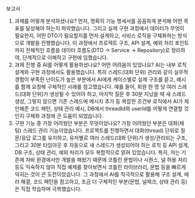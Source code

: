 보고서
1. 과제를 어떻게 분석하셨나요?
   먼저, 명확히 기능 명세서를 꼼꼼하게 분석해 어떤 목표를 달성해야 하는지 파악했습니다.
   그리고 실제 구현 과정에서 데이터가 무엇이 필요한지, 어떤 DTO가 필요할지를 먼저 설계하고,
   서비스 로직을 구체화하는 방식으로 개발을 진행했습니다.
   이 과정에서 프로젝트 구조, API 설계, 예외 처리 포인트까지 전체적인 흐름을 데이터 흐름도(DTO → Service → Repository)로 정리하여,
   단계적으로 이해하고 구현에 임했습니다.
2. 과제 진행 중 AI를 어떻게 활용하셨나요? 어떤 어려움이 있었나요?
   AI는 내부 로직 설계와 구현 과정에서도 활용했습니다.
   특히 스레드(대화 단위) 관리와 같이 실무적 경험이 부족한 난이도가 높은 부분에서 AI에게 케이스별로 실제 구조를 묻고, 예시를 함께 요청해 구체적인 사례를 참고했습니다.
   예를 들어, 회원 한 명 당 여러 스레드(대화 단위)가 생성될 수 있어야 하고,
   마지막 질문 후 30분 지났을 때 새 스레드 생성, 그렇지 않으면 기존 스레드에 메시지 추가 등 복잡한 조건부 로직에서
   AI가 제안해준 코드 패턴, 상태 관리 예시, DB에서 threadId와 userId를 어떻게 연결할 것인지 구체화 과정에 큰 도움이 되었습니다.
3. 구현 기능 중 가장 어려웠던 부분은 무엇이었나요?
   가장 어려웠던 부분은 대화(채팅) 스레드 관리 기능이었습니다.
   프로젝트를 진행하면서 대화(thread) 단위로 질문/응답 로그를 유지하고,
   유저별로 여러 스레드(대화 단위)가 생성/관리되는 구조,
   그리고 30분 타임아웃 후 자동으로 새 스레드가 생성되어야 하는 로직 등
   API 설계, DB 구조, 상태 관리, 예외 처리가 모두 복합적으로 얽혀 있었습니다. 
특히, 저는 기존에 자바 환경에서만 개발을 해왔기 때문에 코틀린 문법이나 시퀀스, 널 허용 처리 등도 익숙하지 않아
직접 예제를 찾아보면서 코틀린 라이브러리, 문법 등을 빠르게 익히는 것이 큰 도전이었습니다.
그 과정에서 AI를 적극적으로 활용해 구조 설계, 에러 해결, 코드 패턴을 참고하고,
조금 더 구체적인 부분(문법, 널체크, 상태 관리 등)은 직접 학습하며 극복했습니다.
